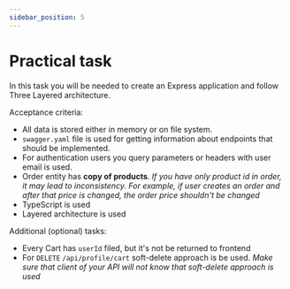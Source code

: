 ```yaml
---
sidebar_position: 5
---
```


# Practical task

In this task you will be needed to create an Express application and follow Three Layered architecture.

Acceptance criteria:
- All data is stored either in memory or on file system.
- `swagger.yaml` file is used for getting information about endpoints that should be implemented.
- For authentication users you query parameters or headers with user email is used.
- Order entity has **copy of products**. _If you have only product id in order, it may lead to inconsistency. For
  example, if user creates an order and after that price is changed, the order price shouldn't be changed_
- TypeScript is used
- Layered architecture is used

Additional (optional) tasks:
- Every Cart has `userId` filed, but it's not be returned to frontend
- For `DELETE` `/api/profile/cart` soft-delete approach is be used. _Make sure that client of your API will not know
  that soft-delete approach is used_
